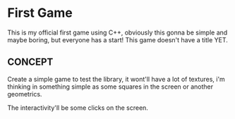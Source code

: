 # First Game
This is my official first game using C++, obviously this gonna be simple and maybe boring, but everyone has a start! This game doesn't have a title YET.

## CONCEPT
Create a simple game to test the library, it wont'll have a lot of textures, i'm thinking in something simple as some squares in the screen or another geometrics.

The interactivity'll be some clicks on the screen.
